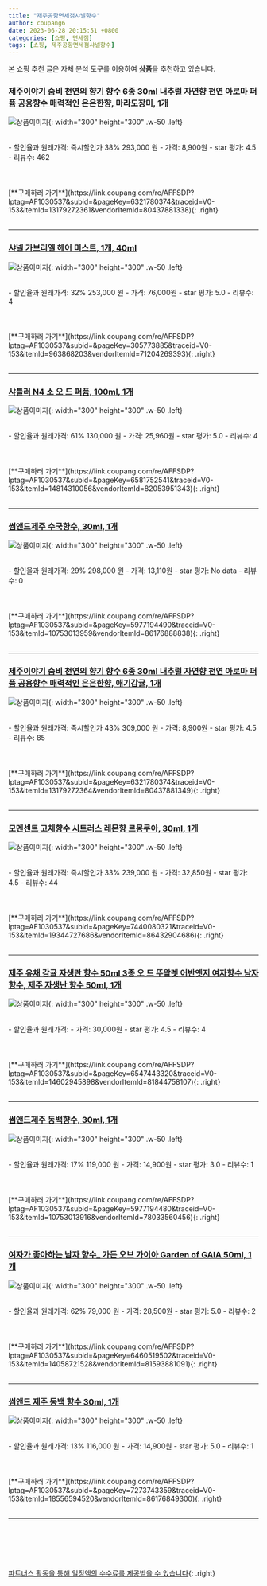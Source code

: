 ```yaml
---
title: "제주공항면세점샤넬향수"
author: coupang6
date: 2023-06-28 20:15:51 +0800
categories: [쇼핑, 면세점]
tags: [쇼핑, 제주공항면세점샤넬향수]
---
```


본 쇼핑 추천 글은 자체 분석 도구를 이용하여 [**상품**](https://link.coupang.com/a/bao1ui)을 추천하고 있습니다.

### [제주이야기 숨비 천연의 향기 향수 6종 30ml 내추럴 자연향 천연 아로마 퍼퓸 공용향수 매력적인 은은한향, 마라도장미, 1개](https://link.coupang.com/re/AFFSDP?lptag=AF1030537&subid=&pageKey=6321780374&traceid=V0-153&itemId=13179272361&vendorItemId=80437881338)

![상품이미지](https://thumbnail10.coupangcdn.com/thumbnails/remote/230x230ex/image/vendor_inventory/83c9/e64508da430d355d2d5606f8b6bbc49253445ab7eb6a5e6d19c7cf592729.jpg){: width="300" height="300" .w-50 .left}


<br>
- 할인율과 원래가격: 즉시할인가 38%  293,000   원
- 가격: 8,900원
- star 평가: 4.5
- 리뷰수: 462
<br>
<br>
<br>
<br>
[**구매하러 가기**](https://link.coupang.com/re/AFFSDP?lptag=AF1030537&subid=&pageKey=6321780374&traceid=V0-153&itemId=13179272361&vendorItemId=80437881338){: .right}
<br>
<br>

---

### [샤넬 가브리엘 헤어 미스트, 1개, 40ml](https://link.coupang.com/re/AFFSDP?lptag=AF1030537&subid=&pageKey=305773885&traceid=V0-153&itemId=963868203&vendorItemId=71204269393)

![상품이미지](https://thumbnail10.coupangcdn.com/thumbnails/remote/230x230ex/image/retail/images/2020/07/24/13/6/739d8cd8-8477-447e-9bd0-771ff31560bd.jpg){: width="300" height="300" .w-50 .left}


<br>
- 할인율과 원래가격: 32%  253,000   원
- 가격: 76,000원
- star 평가: 5.0
- 리뷰수: 4
<br>
<br>
<br>
<br>
[**구매하러 가기**](https://link.coupang.com/re/AFFSDP?lptag=AF1030537&subid=&pageKey=305773885&traceid=V0-153&itemId=963868203&vendorItemId=71204269393){: .right}
<br>
<br>

---

### [샤틀러 N4 소 오 드 퍼퓸, 100ml, 1개](https://link.coupang.com/re/AFFSDP?lptag=AF1030537&subid=&pageKey=6581752541&traceid=V0-153&itemId=14814310056&vendorItemId=82053951343)

![상품이미지](https://thumbnail10.coupangcdn.com/thumbnails/remote/230x230ex/image/retail/images/1769903153167759-e3182971-edc9-47f7-8be5-f50219ae1ea9.jpg){: width="300" height="300" .w-50 .left}


<br>
- 할인율과 원래가격: 61%  130,000   원
- 가격: 25,960원
- star 평가: 5.0
- 리뷰수: 4
<br>
<br>
<br>
<br>
[**구매하러 가기**](https://link.coupang.com/re/AFFSDP?lptag=AF1030537&subid=&pageKey=6581752541&traceid=V0-153&itemId=14814310056&vendorItemId=82053951343){: .right}
<br>
<br>

---

### [썸앤드제주 수국향수, 30ml, 1개](https://link.coupang.com/re/AFFSDP?lptag=AF1030537&subid=&pageKey=5977194490&traceid=V0-153&itemId=10753013959&vendorItemId=86176888838)

![상품이미지](https://thumbnail7.coupangcdn.com/thumbnails/remote/230x230ex/image/vendor_inventory/0614/a49403ea4d09d81fb2d26bf2747f749178b48f399b841365004560388f6e.jpg){: width="300" height="300" .w-50 .left}


<br>
- 할인율과 원래가격: 29%  298,000   원
- 가격: 13,110원
- star 평가: No data
- 리뷰수: 0
<br>
<br>
<br>
<br>
[**구매하러 가기**](https://link.coupang.com/re/AFFSDP?lptag=AF1030537&subid=&pageKey=5977194490&traceid=V0-153&itemId=10753013959&vendorItemId=86176888838){: .right}
<br>
<br>

---

### [제주이야기 숨비 천연의 향기 향수 6종 30ml 내추럴 자연향 천연 아로마 퍼퓸 공용향수 매력적인 은은한향, 애기감귤, 1개](https://link.coupang.com/re/AFFSDP?lptag=AF1030537&subid=&pageKey=6321780374&traceid=V0-153&itemId=13179272364&vendorItemId=80437881349)

![상품이미지](https://thumbnail6.coupangcdn.com/thumbnails/remote/230x230ex/image/vendor_inventory/26f3/d274acbc8032d6172909bed662c99554cbd5c3833310f64e562ccc9e1041.jpg){: width="300" height="300" .w-50 .left}


<br>
- 할인율과 원래가격: 즉시할인가 43%  309,000   원
- 가격: 8,900원
- star 평가: 4.5
- 리뷰수: 85
<br>
<br>
<br>
<br>
[**구매하러 가기**](https://link.coupang.com/re/AFFSDP?lptag=AF1030537&subid=&pageKey=6321780374&traceid=V0-153&itemId=13179272364&vendorItemId=80437881349){: .right}
<br>
<br>

---

### [모멘센트 고체향수 시트러스 레몬향 르몽쿠아, 30ml, 1개](https://link.coupang.com/re/AFFSDP?lptag=AF1030537&subid=&pageKey=7440080321&traceid=V0-153&itemId=19344727686&vendorItemId=86432904686)

![상품이미지](https://thumbnail9.coupangcdn.com/thumbnails/remote/230x230ex/image/retail/images/2023/06/30/15/9/ff55d84f-85aa-4c92-b019-0329c9f4300e.jpg){: width="300" height="300" .w-50 .left}


<br>
- 할인율과 원래가격: 즉시할인가 33%  239,000   원
- 가격: 32,850원
- star 평가: 4.5
- 리뷰수: 44
<br>
<br>
<br>
<br>
[**구매하러 가기**](https://link.coupang.com/re/AFFSDP?lptag=AF1030537&subid=&pageKey=7440080321&traceid=V0-153&itemId=19344727686&vendorItemId=86432904686){: .right}
<br>
<br>

---

### [제주 유채 감귤 자생란 향수 50ml 3종 오 드 뚜왈렛 어반엣지 여자향수 남자향수, 제주 자생난 향수 50ml, 1개](https://link.coupang.com/re/AFFSDP?lptag=AF1030537&subid=&pageKey=6547443320&traceid=V0-153&itemId=14602945898&vendorItemId=81844758107)

![상품이미지](https://thumbnail9.coupangcdn.com/thumbnails/remote/230x230ex/image/vendor_inventory/c068/08d1bda17f0d1e3a8d55623e1029882bf10e1ddf2bced3ecbf635d29b17c.jpeg){: width="300" height="300" .w-50 .left}


<br>
- 할인율과 원래가격: 
- 가격: 30,000원
- star 평가: 4.5
- 리뷰수: 4
<br>
<br>
<br>
<br>
[**구매하러 가기**](https://link.coupang.com/re/AFFSDP?lptag=AF1030537&subid=&pageKey=6547443320&traceid=V0-153&itemId=14602945898&vendorItemId=81844758107){: .right}
<br>
<br>

---

### [썸앤드제주 동백향수, 30ml, 1개](https://link.coupang.com/re/AFFSDP?lptag=AF1030537&subid=&pageKey=5977194480&traceid=V0-153&itemId=10753013916&vendorItemId=78033560456)

![상품이미지](https://thumbnail9.coupangcdn.com/thumbnails/remote/230x230ex/image/retail/images/16661867706079195-d0cfaba0-2d3c-4b86-955f-5566d81325e7.jpg){: width="300" height="300" .w-50 .left}


<br>
- 할인율과 원래가격: 17%  119,000   원
- 가격: 14,900원
- star 평가: 3.0
- 리뷰수: 1
<br>
<br>
<br>
<br>
[**구매하러 가기**](https://link.coupang.com/re/AFFSDP?lptag=AF1030537&subid=&pageKey=5977194480&traceid=V0-153&itemId=10753013916&vendorItemId=78033560456){: .right}
<br>
<br>

---

### [여자가 좋아하는 남자 향수_ 가든 오브 가이아 Garden of GAIA 50ml, 1개](https://link.coupang.com/re/AFFSDP?lptag=AF1030537&subid=&pageKey=6460519502&traceid=V0-153&itemId=14058721528&vendorItemId=81593881091)

![상품이미지](https://thumbnail10.coupangcdn.com/thumbnails/remote/230x230ex/image/vendor_inventory/ef65/5970ed445417442a10281bbc2ae36cc74daa75701a5a879852e855a04015.jpg){: width="300" height="300" .w-50 .left}


<br>
- 할인율과 원래가격: 62%  79,000   원
- 가격: 28,500원
- star 평가: 5.0
- 리뷰수: 2
<br>
<br>
<br>
<br>
[**구매하러 가기**](https://link.coupang.com/re/AFFSDP?lptag=AF1030537&subid=&pageKey=6460519502&traceid=V0-153&itemId=14058721528&vendorItemId=81593881091){: .right}
<br>
<br>

---

### [썸앤드 제주 동백 향수 30ml, 1개](https://link.coupang.com/re/AFFSDP?lptag=AF1030537&subid=&pageKey=7273743359&traceid=V0-153&itemId=18556594520&vendorItemId=86176849300)

![상품이미지](https://thumbnail8.coupangcdn.com/thumbnails/remote/230x230ex/image/vendor_inventory/14db/a7c377376df943874fea682d8f4fceb14ebc385d06d529e29fdf707ca2e7.jpg){: width="300" height="300" .w-50 .left}


<br>
- 할인율과 원래가격: 13%  116,000   원
- 가격: 14,900원
- star 평가: 5.0
- 리뷰수: 1
<br>
<br>
<br>
<br>
[**구매하러 가기**](https://link.coupang.com/re/AFFSDP?lptag=AF1030537&subid=&pageKey=7273743359&traceid=V0-153&itemId=18556594520&vendorItemId=86176849300){: .right}
<br>
<br>

---
<br><br><br><br><br> [파트너스 활동을 통해 일정액의 수수료를 제공받을 수 있습니다](https://link.coupang.com/a/bao1ui){: .right}